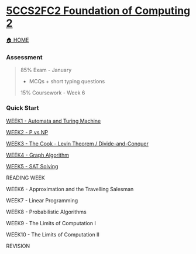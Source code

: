# [5CCS2FC2 Foundation of Computing 2](https://keats.kcl.ac.uk/course/view.php?id=109876)
[🏠 HOME](README.md)

### Assessment 
> 85% Exam - January
> - MCQs + short typing questions
> 
> 15% Coursework - Week 6
> 

### Quick Start
[WEEK1 - Automata and Turing Machine](year2/5ccs2fc2/w1.md)

[WEEK2 - P vs NP](year2/5ccs2fc2/w2.md)

[WEEK3 - The Cook - Levin Theorem / Divide-and-Conquer](year2/5ccs2fc2/w3.md)

[WEEK4 - Graph Algorithm](year2/5ccs2fc2/w4.md)

[WEEK5 - SAT Solving](year2/5ccs2fc2/w5.md)

READING WEEK

WEEK6 - Approximation and the Travelling Salesman

WEEK7 - Linear Programming

WEEK8 - Probabilistic Algorithms

WEEK9 - The Limits of Computation I

WEEK10 - The Limits of Computation II

REVISION